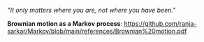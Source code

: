 
*"It only matters where you are, not where you have been."*

**Brownian motion as a Markov process**: https://github.com/ranja-sarkar/Markov/blob/main/references/Brownian%20motion.pdf
